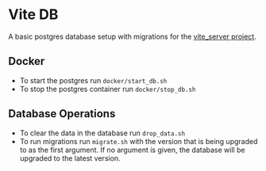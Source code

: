 # Vite DB
A basic postgres database setup with migrations for the [vite_server project](https://github.com/theVite/vite_server/).

## Docker
- To start the postgres run `docker/start_db.sh`
- To stop the postgres container run `docker/stop_db.sh`

## Database Operations
- To clear the data in the database run `drop_data.sh`
- To run migrations run `migrate.sh` with the version that is being upgraded to
  as the first argument. If no argument is given, the database will be upgraded
  to the latest version.

